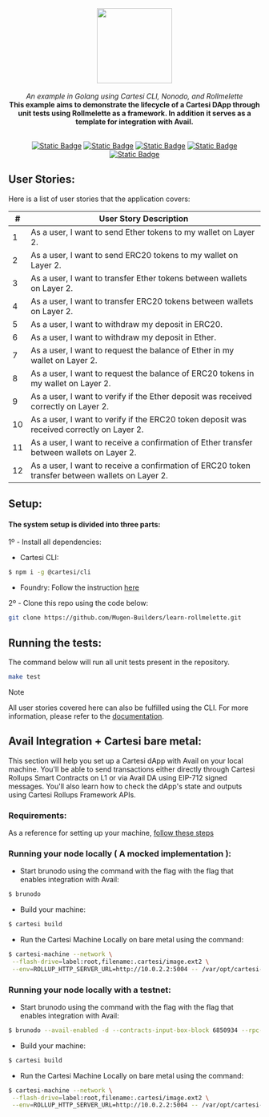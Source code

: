 <div align="center">
    <img src="https://github.com/Mugen-Builders/.github/assets/153661799/7ed08d4c-89f4-4bde-a635-0b332affbd5d" width="150" height="150">
</div>
<br>
<div align="center">
    <i>An example in Golang using Cartesi CLI, Nonodo, and Rollmelette</i>
</div>
<div align="center">
<b>This example aims to demonstrate the lifecycle of a Cartesi DApp through unit tests using Rollmelette as a framework. In addition it serves as a template for integration with Avail.</b>
</div>
<br>
<div align="center">
    
  <a href="https://docs.cartesi.io/cartesi-rollups/">![Static Badge](https://img.shields.io/badge/cartesi-1.3.0-5bd1d7)</a>
  <a href="https://docs.cartesi.io/cartesi-rollups/1.3/quickstart/">![Static Badge](https://img.shields.io/badge/cartesi--cli-0.15.0-5bd1d7)</a>
  <a href="https://pkg.go.dev/github.com/calindra/nonodo">![Static Badge](https://img.shields.io/badge/nonodo-1.1.1-blue)</a>
  <a href="https://pkg.go.dev/github.com/gligneul/rollmelette">![Static Badge](https://img.shields.io/badge/rollmelette-0.1.1-yellow)</a>
  <a href="https://book.getfoundry.sh/getting-started/installation">![Static Badge](https://img.shields.io/badge/foundry-0.2.0-red)</a>
</div>

## User Stories:

Here is a list of user stories that the application covers:

| #   | User Story Description                                                                                     |
| --- | ---------------------------------------------------------------------------------------------------------- |
| 1   | As a user, I want to send Ether tokens to my wallet on Layer 2.                                           |
| 2   | As a user, I want to send ERC20 tokens to my wallet on Layer 2.                                           |
| 3   | As a user, I want to transfer Ether tokens between wallets on Layer 2.                                    |
| 4   | As a user, I want to transfer ERC20 tokens between wallets on Layer 2.                                    |
| 5   | As a user, I want to withdraw my deposit in ERC20.                                                        |
| 6   | As a user, I want to withdraw my deposit in Ether.                                                        |
| 7   | As a user, I want to request the balance of Ether in my wallet on Layer 2.                                |
| 8   | As a user, I want to request the balance of ERC20 tokens in my wallet on Layer 2.                         |
| 9   | As a user, I want to verify if the Ether deposit was received correctly on Layer 2.                       |
| 10  | As a user, I want to verify if the ERC20 token deposit was received correctly on Layer 2.                 |
| 11  | As a user, I want to receive a confirmation of Ether transfer between wallets on Layer 2.                 |
| 12  | As a user, I want to receive a confirmation of ERC20 token transfer between wallets on Layer 2.           |

## Setup:

#### The system setup is divided into three parts:
1º - Install all dependencies:
   + Cartesi CLI:
   ```bash
   $ npm i -g @cartesi/cli
   ```
   + Foundry:
   Follow the instruction [here](https://book.getfoundry.sh/getting-started/installation)

2º - Clone this repo using the code below:
```bash
git clone https://github.com/Mugen-Builders/learn-rollmelette.git
```

## Running the tests:
The command below will run all unit tests present in the repository.

```bash
make test
```

> [!NOTE]
> All user stories covered here can also be fulfilled using the CLI. For more information, please refer to the [documentation](https://docs.cartesi.io/cartesi-rollups/1.3/).

## Avail Integration + Cartesi bare metal:
This section will help you set up a Cartesi dApp with Avail on your local machine. You'll be able to send transactions either directly through Cartesi Rollups Smart Contracts on L1 or via Avail DA using EIP-712 signed messages. You'll also learn how to check the dApp's state and outputs using Cartesi Rollups Framework APIs.

### Requirements:
As a reference for setting up your machine, [follow these steps](https://github.com/Mugen-Builders/cartesi-avail-tutorial?tab=readme-ov-file#prerequisites)

### Running your node locally ( A mocked implementation ):

- Start brunodo using the command with the flag with the flag that enables integration with Avail:

```bash
$ brunodo
```

- Build your machine:
```bash
$ cartesi build
```

- Run the Cartesi Machine Locally on bare metal using the command:

```bash
$ cartesi-machine --network \
 --flash-drive=label:root,filename:.cartesi/image.ext2 \
 --env=ROLLUP_HTTP_SERVER_URL=http://10.0.2.2:5004 -- /var/opt/cartesi-app/app
```

### Running your node locally with a testnet:

- Start brunodo using the command with the flag with the flag that enables integration with Avail:

```bash
$ brunodo --avail-enabled -d --contracts-input-box-block 6850934 --rpc-url https://sepolia.drpc.org
```

- Build your machine:
```bash
$ cartesi build
```

- Run the Cartesi Machine Locally on bare metal using the command:

```bash
$ cartesi-machine --network \
 --flash-drive=label:root,filename:.cartesi/image.ext2 \
 --env=ROLLUP_HTTP_SERVER_URL=http://10.0.2.2:5004 -- /var/opt/cartesi-app/app
```